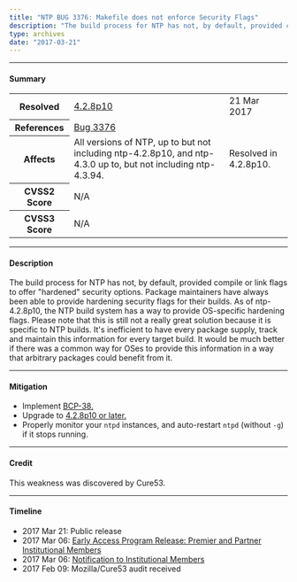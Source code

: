 ```yaml
---
title: "NTP BUG 3376: Makefile does not enforce Security Flags"
description: "The build process for NTP has not, by default, provided compile or link flags to offer hardened security options. This bug was resolved in NTP 4.2.8p10."
type: archives
date: "2017-03-21"
---
```


* * *

#### Summary

<table>
  <tbody>
	<tr>
		<th><b>Resolved</b></th>
		<td><a href="/support/securitynotice/4_2_8p10-release-announcement/">4.2.8p10</a></td>
		<td>21 Mar 2017</td>
	</tr>
	<tr>
		<th><b>References</b></th>
		<td><a href="https://bugs.ntp.org/show_bug.cgi?id=3376">Bug 3376</a></td>
		<td></td>
	</tr>
	<tr>
		<th><b>Affects</b></th>
		<td>All versions of NTP, up to but not including ntp-4.2.8p10, and ntp-4.3.0 up to, but not including ntp-4.3.94.</td>
		<td>Resolved in 4.2.8p10.</td>
	</tr>
	<tr>
		<th><b>CVSS2 Score</b></th>
		<td>N/A</td>
		<td></td>
	</tr>
	<tr>
		<th><b>CVSS3 Score<b></th>
		<td>N/A</td>
		<td></td>
	</tr>	
  </tbody>	
</table>

* * *
    
#### Description 

The build process for NTP has not, by default, provided compile or link flags to offer "hardened" security options. Package maintainers have always been able to provide hardening security flags for their builds. As of ntp-4.2.8p10, the NTP build system has a way to provide OS-specific hardening flags. Please note that this is still not a really great solution because it is specific to NTP builds. It's inefficient to have every package supply, track and maintain this information for every target build. It would be much better if there was a common way for OSes to provide this information in a way that arbitrary packages could benefit from it. 

* * *
    
#### Mitigation

* Implement [BCP-38.](http://www.bcp38.info/index.php/Main_Page)
* Upgrade to [4.2.8p10 or later.](/downloads/) 
* Properly monitor your `ntpd` instances, and auto-restart `ntpd` (without `-g`) if it stops running.

* * *

#### Credit

This weakness was discovered by Cure53.

* * *

#### Timeline

* 2017 Mar 21: Public release
* 2017 Mar 06: [Early Access Program Release: Premier and Partner Institutional Members](https://www.nwtime.org/membership/benefits/)
* 2017 Mar 06: [Notification to Institutional Members](https://www.nwtime.org/membership/benefits/)
* 2017 Feb 09: Mozilla/Cure53 audit received
